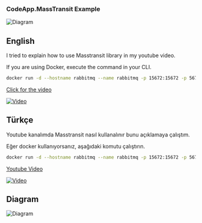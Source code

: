 ### CodeApp.MassTransit Example

![Diagram](./images/app-diagram.png)


## English
I tried to explain how to use Masstransit library in my youtube video.

If you are using Docker, execute the command in your CLI.
```bash
docker run -d --hostname rabbitmq --name rabbitmq -p 15672:15672 -p 5672:5672 -e RABBITMQ_DEFAULT_USER=guest -e RABBITMQ_DEFAULT_PASS=guest rabbitmq:3-management
```

[Click for the video](https://youtu.be/U9foQQlBlFc)

[![Video](https://img.youtube.com/vi/U9foQQlBlFc/0.jpg)](https://youtu.be/U9foQQlBlFc)


## Türkçe
Youtube kanalımda Masstransit nasıl kullanalınır bunu açıklamaya çalıştım.

Eğer docker kullanıyorsanız, aşağıdaki komutu çalıştırın.
```bash
docker run -d --hostname rabbitmq --name rabbitmq -p 15672:15672 -p 5672:5672 -e RABBITMQ_DEFAULT_USER=guest -e RABBITMQ_DEFAULT_PASS=guest rabbitmq:3-management
```

[Youtube Video](https://youtu.be/U9foQQlBlFc)

[![Video](https://img.youtube.com/vi/U9foQQlBlFc/0.jpg)](https://youtu.be/U9foQQlBlFc)


## Diagram

![Diagram](./images/app-diagram.png)
